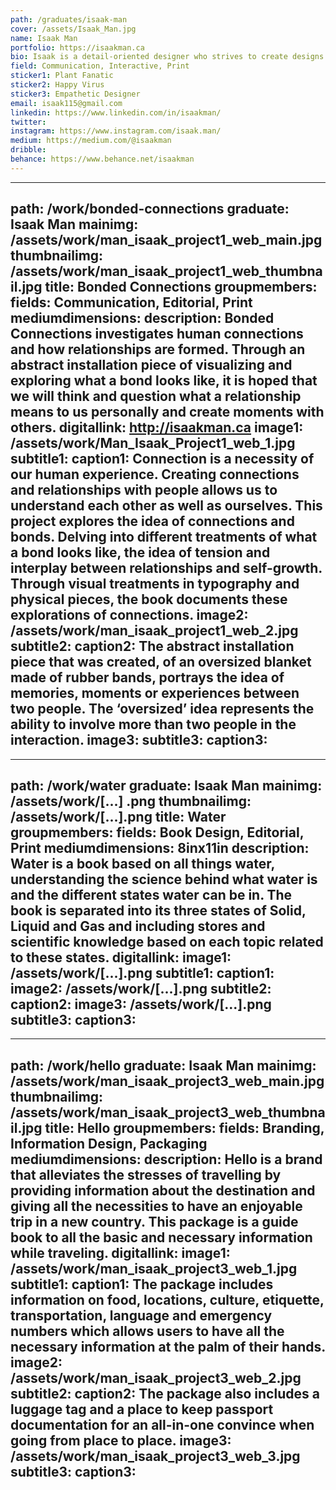 ```yaml
---
path: /graduates/isaak-man
cover: /assets/Isaak_Man.jpg
name: Isaak Man
portfolio: https://isaakman.ca
bio: Isaak is a detail-oriented designer who strives to create designs that explore new ways of storytelling. His work often stems from his fascination with human connections and learning about others—as it helps him to create meaningful experiences and thus, meaningful content. Through a cyclical process of being inspired by people and then creating works that reflect and give back to them, his work remains grounded in his surroundings and those he loves and observes. Through making, collaboration and constant iteration and reiteration; design allows him to create things that make people happy, and build a better tomorrow.
field: Communication, Interactive, Print
sticker1: Plant Fanatic
sticker2: Happy Virus
sticker3: Empathetic Designer
email: isaak115@gmail.com
linkedin: https://www.linkedin.com/in/isaakman/
twitter: 
instagram: https://www.instagram.com/isaak.man/
medium: https://medium.com/@isaakman
dribble:
behance: https://www.behance.net/isaakman
---
```


---
path: /work/bonded-connections
graduate: Isaak Man
mainimg: /assets/work/man_isaak_project1_web_main.jpg
thumbnailimg: /assets/work/man_isaak_project1_web_thumbnail.jpg
title: Bonded Connections
groupmembers:
fields: Communication, Editorial, Print
mediumdimensions:
description: Bonded Connections investigates human connections and how relationships are formed. Through an abstract installation piece of visualizing and exploring what a bond looks like, it is hoped that we will think and question what a relationship means to us personally and create moments with others.
digitallink: http://isaakman.ca
image1: /assets/work/Man_Isaak_Project1_web_1.jpg
subtitle1:
caption1: Connection is a necessity of our human experience. Creating connections and relationships with people allows us to understand each other as well as ourselves. This project explores the idea of connections and bonds. Delving into different treatments of what a bond looks like, the idea of tension and interplay between relationships and self-growth. Through visual treatments in typography and physical pieces, the book documents these explorations of connections.
image2: /assets/work/man_isaak_project1_web_2.jpg
subtitle2:
caption2: The abstract installation piece that was created, of an oversized blanket made of rubber bands, portrays the idea of memories, moments or experiences between two people. The ‘oversized’ idea represents the ability to involve more than two people in the interaction. 
image3:
subtitle3:
caption3:
---

---
path: /work/water
graduate: Isaak Man
mainimg: /assets/work/[...] .png
thumbnailimg: /assets/work/[...].png
title: Water
groupmembers:
fields: Book Design, Editorial, Print
mediumdimensions: 8inx11in
description: Water is a book based on all things water, understanding the science behind what water is and the different states water can be in. The book is separated into its three states of Solid, Liquid and Gas and including stores and scientific knowledge based on each topic related to these states.
digitallink:
image1: /assets/work/[...].png
subtitle1:
caption1:
image2: /assets/work/[...].png
subtitle2:
caption2:
image3: /assets/work/[...].png
subtitle3:
caption3:
---

---
path: /work/hello
graduate: Isaak Man
mainimg: /assets/work/man_isaak_project3_web_main.jpg
thumbnailimg: /assets/work/man_isaak_project3_web_thumbnail.jpg
title: Hello
groupmembers:
fields: Branding, Information Design, Packaging
mediumdimensions:
description: Hello is a brand that alleviates the stresses of travelling by providing information about the destination and giving all the necessities to have an enjoyable trip in a new country. This package is a guide book to all the basic and necessary information while traveling.
digitallink:
image1: /assets/work/man_isaak_project3_web_1.jpg
subtitle1:
caption1: The package includes information on food, locations, culture, etiquette, transportation, language and emergency numbers which allows users to have all the necessary information at the palm of their hands. 
image2: /assets/work/man_isaak_project3_web_2.jpg
subtitle2:
caption2: The package also includes a luggage tag and a place to keep passport documentation for an all-in-one convince when going from place to place. 
image3: /assets/work/man_isaak_project3_web_3.jpg
subtitle3:
caption3:
---
